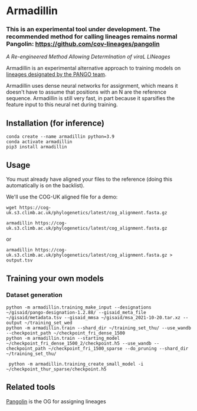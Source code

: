 # Armadillin

### This is an experimental tool under development. The recommended method for calling lineages remains normal Pangolin: https://github.com/cov-lineages/pangolin

_A Re-engineered Method Allowing DetermInation of viraL LINeages_

Armadillin is an experimental alternative approach to training models on [lineages designated by the PANGO team](https://github.com/cov-lineages/pango-designation).

Armadillin uses dense neural networks for assignment, which means it doesn't have to assume that positions with an N are the reference sequence. Armadillin is still very fast, in part because it sparsifies the feature input to this neural net during training.

## Installation (for inference)

```
conda create --name armadillin python=3.9
conda activate armadillin
pip3 install armadillin
```

## Usage

You must already have aligned your files to the reference (doing this automatically is on the backlist).

We'll use the COG-UK aligned file for a demo:

```
wget https://cog-uk.s3.climb.ac.uk/phylogenetics/latest/cog_alignment.fasta.gz
```

```
armadillin https://cog-uk.s3.climb.ac.uk/phylogenetics/latest/cog_alignment.fasta.gz
```

or

```
armadillin https://cog-uk.s3.climb.ac.uk/phylogenetics/latest/cog_alignment.fasta.gz > output.tsv
```

## Training your own models

### Dataset generation

```
python -m armadillin.training_make_input --designations ~/gisaid/pango-designation-1.2.88/ --gisaid_meta_file ~/gisaid/metadata.tsv --gisaid_mmsa ~/gisaid/msa_2021-10-20.tar.xz --output ~/training_set_wed
python -m armadillin.train --shard_dir ~/training_set_thu/ --use_wandb --checkpoint_path ~/checkpoint_fri_dense_1500
python -m armadillin.train --starting_model ~/checkpoint_fri_dense_1500_2/checkpoint.h5 --use_wandb --checkpoint_path ~/checkpoint_fri_1500_sparse --do_pruning --shard_dir ~/training_set_thu/

 python -m armadillin.training_create_small_model -i ~/checkpoint_thur_sparse/checkpoint.h5
```

## Related tools

[Pangolin](https://github.com/cov-lineages/pangolin) is the OG for assigning lineages
